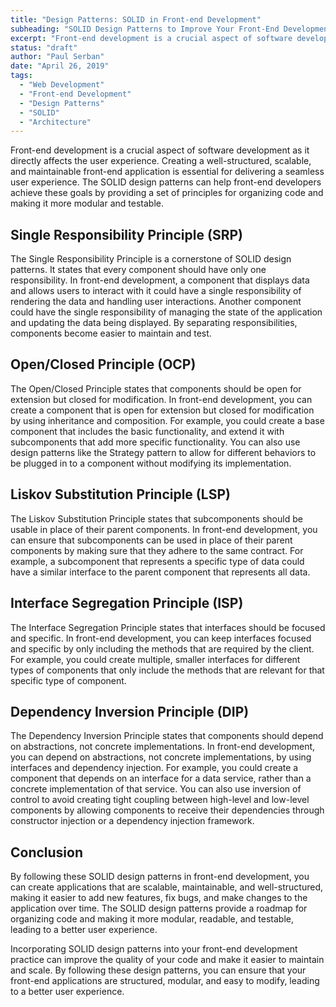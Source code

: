 ```yaml
---
title: "Design Patterns: SOLID in Front-end Development"
subheading: "SOLID Design Patterns to Improve Your Front-End Development"
excerpt: "Front-end development is a crucial aspect of software development as it directly affects the user experience. Creating a well-structured, scalable, and maintainable front-end application is essential for delivering a seamless user experience. The SOLID design patterns can help front-end developers achieve these goals by providing a set of principles for organizing code and making it more modular and testable."
status: "draft"
author: "Paul Serban"
date: "April 26, 2019"
tags:
  - "Web Development"
  - "Front-end Development"
  - "Design Patterns"
  - "SOLID"
  - "Architecture"
---
```


Front-end development is a crucial aspect of software development as it directly affects the user experience. Creating a well-structured, scalable, and maintainable front-end application is essential for delivering a seamless user experience. The SOLID design patterns can help front-end developers achieve these goals by providing a set of principles for organizing code and making it more modular and testable.

## Single Responsibility Principle (SRP)

The Single Responsibility Principle is a cornerstone of SOLID design patterns. It states that every component should have only one responsibility. In front-end development, a component that displays data and allows users to interact with it could have a single responsibility of rendering the data and handling user interactions. Another component could have the single responsibility of managing the state of the application and updating the data being displayed. By separating responsibilities, components become easier to maintain and test.

## Open/Closed Principle (OCP)

The Open/Closed Principle states that components should be open for extension but closed for modification. In front-end development, you can create a component that is open for extension but closed for modification by using inheritance and composition. For example, you could create a base component that includes the basic functionality, and extend it with subcomponents that add more specific functionality. You can also use design patterns like the Strategy pattern to allow for different behaviors to be plugged in to a component without modifying its implementation.

## Liskov Substitution Principle (LSP)

The Liskov Substitution Principle states that subcomponents should be usable in place of their parent components. In front-end development, you can ensure that subcomponents can be used in place of their parent components by making sure that they adhere to the same contract. For example, a subcomponent that represents a specific type of data could have a similar interface to the parent component that represents all data.

## Interface Segregation Principle (ISP)

The Interface Segregation Principle states that interfaces should be focused and specific. In front-end development, you can keep interfaces focused and specific by only including the methods that are required by the client. For example, you could create multiple, smaller interfaces for different types of components that only include the methods that are relevant for that specific type of component.

## Dependency Inversion Principle (DIP)

The Dependency Inversion Principle states that components should depend on abstractions, not concrete implementations. In front-end development, you can depend on abstractions, not concrete implementations, by using interfaces and dependency injection. For example, you could create a component that depends on an interface for a data service, rather than a concrete implementation of that service. You can also use inversion of control to avoid creating tight coupling between high-level and low-level components by allowing components to receive their dependencies through constructor injection or a dependency injection framework.

## Conclusion

By following these SOLID design patterns in front-end development, you can create applications that are scalable, maintainable, and well-structured, making it easier to add new features, fix bugs, and make changes to the application over time. The SOLID design patterns provide a roadmap for organizing code and making it more modular, readable, and testable, leading to a better user experience.

Incorporating SOLID design patterns into your front-end development practice can improve the quality of your code and make it easier to maintain and scale. By following these design patterns, you can ensure that your front-end applications are structured, modular, and easy to modify, leading to a better user experience.
